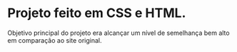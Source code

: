 # Projeto feito em CSS e HTML.
Objetivo principal do projeto era alcançar um nível de semelhança bem alto em comparação ao site original.
